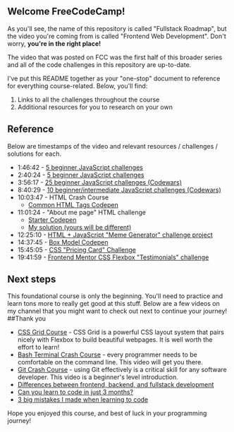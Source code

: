 ## Welcome FreeCodeCamp!

As you'll see, the name of this repository is called "Fullstack Roadmap", but the video you're coming from is called "Frontend Web Development".  Don't worry, **you're in the right place!**

The video that was posted on FCC was the first half of this broader series and all of the code challenges in this repository are up-to-date.

I've put this README together as your "one-stop" document to reference for everything course-related.  Below, you'll find:

1. Links to all the challenges throughout the course
2. Additional resources for you to research on your own

## Reference

Below are timestamps of the video and relevant resources / challenges / solutions for each.

* 1:46:42 - [5 beginner JavaScript challenges](https://github.com/zachgoll/fullstack-roadmap-series/tree/main/code-challenges/lesson-3)
* 2:40:24 - [5 beginner JavaScript challenges](https://github.com/zachgoll/fullstack-roadmap-series/tree/main/code-challenges/lesson-4)
* 3:56:17 - [25 beginner JavaScript challenges (Codewars)](https://www.codewars.com/collections/lesson-5-practice-challenges-number-fullstackroadmap)
* 8:40:29 - [10 beginner/intermediate JavaScript challenges (Codewars)](https://www.codewars.com/collections/lesson-6-challenges-number-fullstackroadmap)
* 10:03:47 - HTML Crash Course
  * [Common HTML Tags Codepen](https://codepen.io/zg_dev/pen/poEYBXm)
* 11:01:24 - "About me page" HTML challenge
  * [Starter Codepen](https://codepen.io/zg_dev/pen/vYXMbLJ)
  * [My solution (yours will be different)](https://codepen.io/zg_dev/pen/yLarZeW)
* 12:25:10 - [HTML + JavaScript "Meme Generator" challenge project](https://github.com/zachgoll/fullstack-roadmap-series/tree/main/code-challenges/lesson-7)
* 14:37:45 - [Box Model Codepen](https://codepen.io/zg_dev/pen/zYodJYM)
* 15:45:05 - [CSS "Pricing Card" Challenge](https://github.com/zachgoll/fullstack-roadmap-series/tree/main/code-challenges/lesson-8)
* 19:41:59 - [Frontend Mentor CSS Flexbox "Testimonials" challenge](https://github.com/zachgoll/fullstack-roadmap-series/tree/main/code-challenges/lesson-9)

## Next steps

This foundational course is only the beginning.  You'll need to practice and learn tons more to really get good at this stuff.  Below are a few videos on my channel that you might want to check out next to continue your journey!
##Thank you

* [CSS Grid Course](https://www.youtube.com/watch?v=p03zmYL9Mtk) - CSS Grid is a powerful CSS layout system that pairs nicely with Flexbox to build beautiful webpages.  It is well worth the effort to learn!
* [Bash Terminal Crash Course](https://www.youtube.com/watch?v=V8bHT4XTf40) - every programmer needs to be comfortable on the command line.  This video will get you there.
* [Git Crash Course](https://www.youtube.com/watch?v=kmGsHjQ2wsY) - using Git effectively is a critical skill for any software developer.  This video is a beginner's level introduction.
* [Differences between frontend, backend, and fullstack development](https://www.youtube.com/watch?v=XxxQkkdXYEs)
* [Can you learn to code in just 3 months?](https://www.youtube.com/watch?v=ioTsNeYFjik)
* [3 big mistakes I made when learning to code](https://www.youtube.com/watch?v=osY6kBLy6Ic)

Hope you enjoyed this course, and best of luck in your programming journey!
